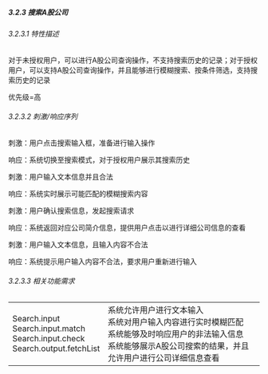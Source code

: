 ##### 3.2.3 搜索A股公司

###### 3.2.3.1 特性描述

对于未授权用户，可以进行A股公司查询操作，不支持搜索历史的记录；对于授权用户，可以支持A股公司查询操作，并且能够进行模糊搜索、按条件筛选，支持搜索历史的记录
	
优先级=高

###### 3.2.3.2 刺激/响应序列

刺激：用户点击搜索输入框，准备进行输入操作

响应：系统切换至搜索模式，对于授权用户展示其搜索历史

刺激：用户输入文本信息并且合法

响应：系统实时展示可能匹配的模糊搜索内容

刺激：用户确认搜索信息，发起搜索请求

响应：系统返回对应公司简介信息，提供用户点击以进行详细公司信息的查看

刺激：用户输入文本信息，且输入内容不合法

响应：系统提示用户输入内容不合法，要求用户重新进行输入

###### 3.2.3.3 相关功能需求

|                                                              |                                                              |
| ------------------------------------------------------------ | ------------------------------------------------------------ |
| Search.input<br>Search.input.match<br>Search.input.check<br>Search.output.fetchList | 系统允许用户进行文本输入<br>系统对用户输入内容进行实时模糊匹配<br>系统能够及时响应用户的非法输入信息<br>系统能够展示A股公司搜索的结果，并且允许用户进行公司详细信息查看 |
